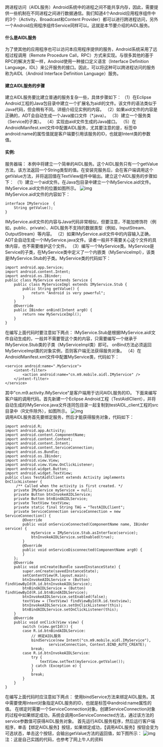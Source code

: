 跨进程访问（AIDL服务）Android系统中的进程之间不能共享内存，因此，需要提供一些机制在不同进程之间进行数据通信。我们知道4个Android应用程序组件中的3个（Activity、Broadcast和Content Provider）都可以进行跨进程访问，另外一个Android应用程序组件Service同样可以。这就是本节要介绍的AIDL服务。
#### 什么是AIDL服务
为了使其他的应用程序也可以访问本应用程序提供的服务，Android系统采用了远程过程调用（Remote Procedure Call，RPC）方式来实现。与很多其他的基于RPC的解决方案一样，Android使用一种接口定义语言（Interface Definition Language，IDL）来公开服务的接口。因此，可以将这种可以跨进程访问的服务称为AIDL（Android Interface Definition Language）服务。
#### 建立AIDL服务的步骤
建立AIDL服务要比建立普通的服务复杂一些，具体步骤如下：
（1）在Eclipse Android工程的Java包目录中建立一个扩展名为aidl的文件。该文件的语法类似于Java代码，但会稍有不同。详细介绍见实例的内容。
（2）如果aidl文件的内容是正确的，ADT会自动生成一个Java接口文件（*.java）。
（3）建立一个服务类（Service的子类）。
（4）实现由aidl文件生成的Java接口。
（5）在AndroidManifest.xml文件中配置AIDL服务，尤其要注意的是，<action>标签中android:name的属性值就是客户端要引用该服务的ID，也就是Intent类的参数值。
#### 实例:
服务器端：
本例中将建立一个简单的AIDL服务。这个AIDL服务只有一个getValue方法，该方法返回一个String类型的值。在安装完服务后，会在客户端调用这个getValue方法，并将返回值在TextView组件中输出。建立这个AIDL服务的步骤如下：
（1）建立一个aidl文件。在Java包目录中建立一个IMyService.aidl文件。IMyService.aidl文件的位置如图所示。
![img](P)  
IMyService.aidl文件的内容如下：
```  
interface IMyService  {      
	String getValue();
} 
```
IMyService.aidl文件的内容与Java代码非常相似，但要注意，不能加修饰符（例如，public、private）、AIDL服务不支持的数据类型（例如，InputStream、OutputStream）等内容。
（2）如果IMyService.aidl文件中的内容输入正确，ADT会自动生成一个IMyService.java文件。读者一般并不需要关心这个文件的具体内容，也不需要维护这个文件。
（3）编写一个MyService类。MyService是Service的子类，在MyService类中定义了一个内嵌类（MyServiceImpl），该类是IMyService.Stub的子类。MyService类的代码如下：
```  
import android.app.Service;
import android.content.Intent;
import android.os.IBinder;
public class MyService extends Service {
	public class MyServiceImpl extends IMyService.Stub {
		public String getValue() {
			return "Android is very powerful";
		}
	}
	@Override
	public IBinder onBind(Intent arg0) {
		return new MyServiceImpl();
	}
}
```
在编写上面代码时要注意如下两点：
IMyService.Stub是根据IMyService.aidl文件自动生成的，一般并不需要管这个类的内容，只需要编写一个继承于IMyService.Stub类的子类（MyServiceImpl类）即可。
onBind方法必须返回MyServiceImpl类的对象实例，否则客户端无法获得服务对象。
（4）在AndroidManifest.xml文件中配置MyService类，代码如下：
```  
<service android:name=".MyService">
	<intent-filter>
		<action android:name="cn.m9.mobile.aidl.IMyService" />
	</intent-filter>
</service>
```
其中"cn.m9.activity.IMyService"是客户端用于访问AIDL服务的ID。
下面来编写客户端的调用代码。首先新建一个Eclipse Android工程（TestAidlClient），并将自动生成的IMyService.java文件连同包目录一起复制到testAIDL_client工程的src目录中（R文件除外），如图所示。
![img](P)  
调用AIDL服务首先要绑定服务，然后才能获得服务对象，代码如下：
```  
import android.R;
import android.app.Activity;
import android.content.ComponentName;
import android.content.Context;
import android.content.Intent;
import android.content.ServiceConnection;
import android.os.Bundle;
import android.os.IBinder;
import android.view.View;
import android.view.View.OnClickListener;
import android.widget.Button;
import android.widget.TextView;
public class TestAidlClient extends Activity implements OnClickListener {
	 /** Called when the activity is first created. */
	private IMyService myService = null;
	private Button btnInvokeAIDLService;
	private Button btnBindAIDLService;
	private TextView textView;
	private static final String TAG = "TestAIDLClient";
	private ServiceConnection serviceConnection = new ServiceConnection() {
		@Override
		public void onServiceConnected(ComponentName name, IBinder service) {
			myService = IMyService.Stub.asInterface(service);
			btnInvokeAIDLService.setEnabled(true);
		}
		@Override
		public void onServiceDisconnected(ComponentName arg0) {
		}
	};
	@Override
	public void onCreate(Bundle savedInstanceState) {
		super.onCreate(savedInstanceState);
		setContentView(R.layout.main);
		btnInvokeAIDLService = (Button) findViewById(R.id.btnInvokeAIDLService);
		btnBindAIDLService = (Button) findViewById(R.id.btnBindAIDLService);
		btnInvokeAIDLService.setEnabled(false);
		textView = (TextView) findViewById(R.id.textview);
		btnInvokeAIDLService.setOnClickListener(this);
		btnBindAIDLService.setOnClickListener(this);
	}
	@Override
	public void onClick(View view) {
		switch (view.getId()) {
		case R.id.btnBindAIDLService:
			// 绑定AIDL服务
			bindService(new Intent("cn.m9.mobile.aidl.IMyService"),
					serviceConnection, Context.BIND_AUTO_CREATE);
			break;
		case R.id.btnInvokeAIDLService:
			try {
				textView.setText(myService.getValue());
			} catch (Exception e) {
			}
			break;
		}
	}
}
```
在编写上面代码时应注意如下两点：
使用bindService方法来绑定AIDL服务。其中需要使用Intent对象指定AIDL服务的ID，也就是<action>标签中android:name属性的值。
在绑定时需要一个ServiceConnection对象。创建ServiceConnection对象的过程中如果绑定成功，系统会调用onServiceConnected方法，通过该方法的service参数值可获得AIDL服务对象。
首先运行AIDL服务程序，然后运行客户端程序，单击【绑定AIDL服务】按钮，如果绑定成功，【调用AIDL服务】按钮会变为可选状态，单击这个按钮，会输出getValue方法的返回值，如下图所示：
![img](P)  
注：这是自己实践的代码，也参考了网上牛人的资料